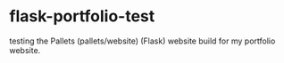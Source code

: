 # flask-portfolio-test
testing the Pallets (pallets/website) (Flask) website build for my portfolio website. 
